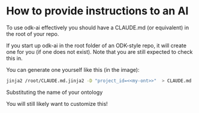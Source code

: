 # How to provide instructions to an AI

To use odk-ai effectively you should have a CLAUDE.md (or equivalent) in the root of your repo.

If you start up odk-ai in the root folder of an ODK-style repo, it will create one for you (if one does not exist). Note
that you are still expected to check this in.

You can generate one yourself like this (in the image):

```bash
jinja2 /root/CLAUDE.md.jinja2 -D "project_id=<<my-ont>>"  > CLAUDE.md
```

Substituting the name of your ontology

You will still likely want to customize this!